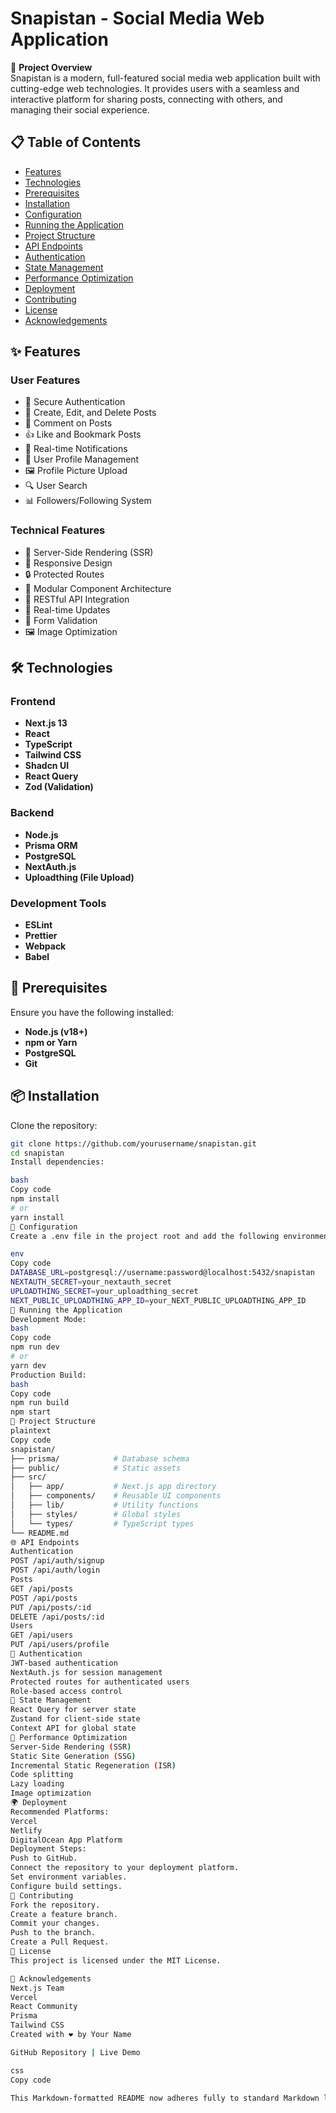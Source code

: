 # Snapistan - Social Media Web Application

🚀 **Project Overview**  
Snapistan is a modern, full-featured social media web application built with cutting-edge web technologies. It provides users with a seamless and interactive platform for sharing posts, connecting with others, and managing their social experience.

## 📋 Table of Contents

- [Features](#features)
- [Technologies](#technologies)
- [Prerequisites](#prerequisites)
- [Installation](#installation)
- [Configuration](#configuration)
- [Running the Application](#running-the-application)
- [Project Structure](#project-structure)
- [API Endpoints](#api-endpoints)
- [Authentication](#authentication)
- [State Management](#state-management)
- [Performance Optimization](#performance-optimization)
- [Deployment](#deployment)
- [Contributing](#contributing)
- [License](#license)
- [Acknowledgements](#acknowledgements)

## ✨ Features

### User Features

- 🔐 Secure Authentication
- 📝 Create, Edit, and Delete Posts
- 💬 Comment on Posts
- 👍 Like and Bookmark Posts
- 🔔 Real-time Notifications
- 👤 User Profile Management
- 🖼️ Profile Picture Upload
- 🔍 User Search
- 📊 Followers/Following System

### Technical Features

- 🚀 Server-Side Rendering (SSR)
- 📱 Responsive Design
- 🔒 Protected Routes
- 🧩 Modular Component Architecture
- 📡 RESTful API Integration
- 🔄 Real-time Updates
- 📝 Form Validation
- 🖼️ Image Optimization

## 🛠 Technologies

### Frontend

- **Next.js 13**
- **React**
- **TypeScript**
- **Tailwind CSS**
- **Shadcn UI**
- **React Query**
- **Zod (Validation)**

### Backend

- **Node.js**
- **Prisma ORM**
- **PostgreSQL**
- **NextAuth.js**
- **Uploadthing (File Upload)**

### Development Tools

- **ESLint**
- **Prettier**
- **Webpack**
- **Babel**

## 🔧 Prerequisites

Ensure you have the following installed:

- **Node.js (v18+)**
- **npm or Yarn**
- **PostgreSQL**
- **Git**

## 📦 Installation

Clone the repository:

```bash
git clone https://github.com/yourusername/snapistan.git
cd snapistan
Install dependencies:

bash
Copy code
npm install
# or
yarn install
🔐 Configuration
Create a .env file in the project root and add the following environment variables:

env
Copy code
DATABASE_URL=postgresql://username:password@localhost:5432/snapistan
NEXTAUTH_SECRET=your_nextauth_secret
UPLOADTHING_SECRET=your_uploadthing_secret
NEXT_PUBLIC_UPLOADTHING_APP_ID=your_NEXT_PUBLIC_UPLOADTHING_APP_ID
🏃 Running the Application
Development Mode:
bash
Copy code
npm run dev
# or
yarn dev
Production Build:
bash
Copy code
npm run build
npm start
📂 Project Structure
plaintext
Copy code
snapistan/
├── prisma/            # Database schema
├── public/            # Static assets
├── src/
│   ├── app/           # Next.js app directory
│   ├── components/    # Reusable UI components
│   ├── lib/           # Utility functions
│   ├── styles/        # Global styles
│   └── types/         # TypeScript types
└── README.md
🌐 API Endpoints
Authentication
POST /api/auth/signup
POST /api/auth/login
Posts
GET /api/posts
POST /api/posts
PUT /api/posts/:id
DELETE /api/posts/:id
Users
GET /api/users
PUT /api/users/profile
🔐 Authentication
JWT-based authentication
NextAuth.js for session management
Protected routes for authenticated users
Role-based access control
🧩 State Management
React Query for server state
Zustand for client-side state
Context API for global state
🚀 Performance Optimization
Server-Side Rendering (SSR)
Static Site Generation (SSG)
Incremental Static Regeneration (ISR)
Code splitting
Lazy loading
Image optimization
🌍 Deployment
Recommended Platforms:
Vercel
Netlify
DigitalOcean App Platform
Deployment Steps:
Push to GitHub.
Connect the repository to your deployment platform.
Set environment variables.
Configure build settings.
🤝 Contributing
Fork the repository.
Create a feature branch.
Commit your changes.
Push to the branch.
Create a Pull Request.
📄 License
This project is licensed under the MIT License.

🙏 Acknowledgements
Next.js Team
Vercel
React Community
Prisma
Tailwind CSS
Created with ❤️ by Your Name

GitHub Repository | Live Demo

css
Copy code

This Markdown-formatted README now adheres fully to standard Markdown language, ensuring compatibility across various Markdown viewers and editors.
```
